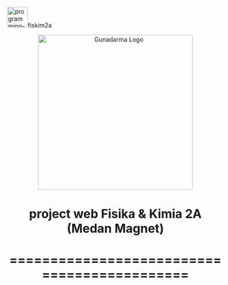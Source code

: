 <img src="https://user-images.githubusercontent.com/101298615/201526601-e9669c48-24fd-4da1-b2e1-689edb64bc1f.png" width="48" alt="programming-code-signs">fiskim2a
<p align="center">
<img src="https://user-images.githubusercontent.com/101298615/201526967-e9f8788b-7ede-486f-a7f3-78107a67e1c5.png" width="360" alt="Gunadarma Logo">
</p>
<h1 align="center">project web Fisika &amp; Kimia 2A (Medan Magnet)</h1>

<h1 align="center">============================================</h1>
